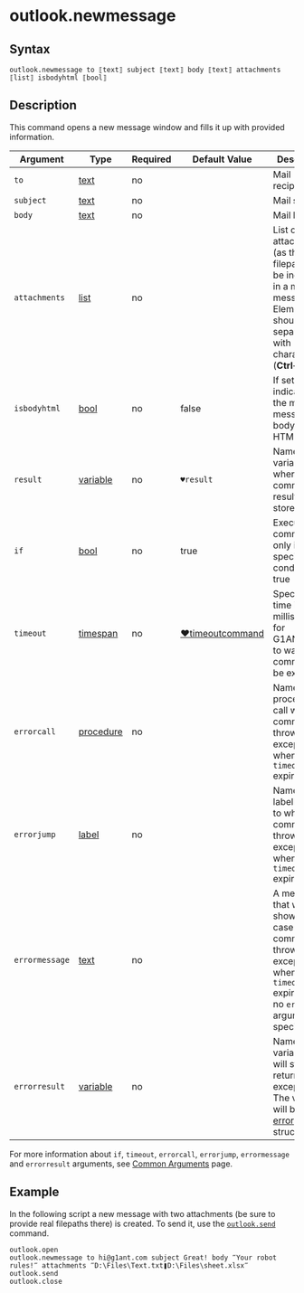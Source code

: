 # outlook.newmessage

## Syntax

```G1ANT
outlook.newmessage to ⟦text⟧ subject ⟦text⟧ body ⟦text⟧ attachments ⟦list⟧ isbodyhtml ⟦bool⟧
```

## Description

This command opens a new message window and fills it up with provided information.

| Argument | Type | Required | Default Value | Description |
| -------- | ---- | -------- | ------------- | ----------- |
|`to`| [text](../../G1ANT.Language/Structures/TextStructure.md) | no |  | Mail recipients |
|`subject`| [text](../../G1ANT.Language/Structures/TextStructure.md) | no |  | Mail subject |
|`body`| [text](../../G1ANT.Language/Structures/TextStructure.md) | no |  | Mail body |
|`attachments`| [list](../../G1ANT.Language/Structures/ListStructure.md) | no |  | List of attachments (as their filepaths) to be included in a mail message. Elements should be separated with ❚ character (**Ctrl+\\**) |
|`isbodyhtml`| [bool](../../G1ANT.Language/Structures/BooleanStructure.md) | no | false | If set to `true`, indicates that the mail message body is in HTML |
| `result`       | [variable](../../G1ANT.Language/Structures/VariableStructure.md) | no       | `♥result`                                                   | Name of a variable where the command's result will be stored |
| `if`           | [bool](../../G1ANT.Language/Structures/BooleanStructure.md) | no       | true                                                        | Executes the command only if a specified condition is true   |
| `timeout`      | [timespan](../../G1ANT.Language/Structures/TimeSpanStructure.md) | no       | [♥timeoutcommand](../../G1ANT.Addon.Core/Variables/TimeoutCommandVariable.md) | Specifies time in milliseconds for G1ANT.Robot to wait for the command to be executed |
| `errorcall`    | [procedure](../../G1ANT.Language/Structures/ProcedureStructure.md) | no       |                                                             | Name of a procedure to call when the command throws an exception or when a given `timeout` expires |
| `errorjump`    | [label](../../G1ANT.Language/Structures/LabelStructure.md) | no       |                                                             | Name of the label to jump to when the command throws an exception or when a given `timeout` expires |
| `errormessage` | [text](../../G1ANT.Language/Structures/TextStructure.md) | no       |                                                             | A message that will be shown in case the command throws an exception or when a given `timeout` expires, and no `errorjump` argument is specified |
| `errorresult`  | [variable](../../G1ANT.Language/Structures/VariableStructure.md) | no       |                                                             | Name of a variable that will store the returned exception. The variable will be of [error](../../G1ANT.Language/Structures/ErrorStructure.md) structure  |

For more information about `if`, `timeout`, `errorcall`, `errorjump`, `errormessage` and `errorresult` arguments, see [Common Arguments](../../../appendices/common-arguments.md) page.

## Example

In the following script a new message with two attachments (be sure to provide real filepaths there) is created. To send it, use the [`outlook.send`](OutlookSendCommand.md) command.

```G1ANT
outlook.open
outlook.newmessage to hi@g1ant.com subject Great! body ‴Your robot rules!‴ attachments ‴D:\Files\Text.txt❚D:\Files\sheet.xlsx‴
outlook.send
outlook.close
```


